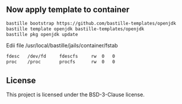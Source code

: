 ## Now apply template to container
```sh
bastille bootstrap https://github.com/bastille-templates/openjdk
bastille template openjdk bastille-templates/openjdk
bastille pkg openjdk update
```

Edii file /usr/local/bastille/jails/container/fstab
```sh
fdesc	/dev/fd		fdescfs		rw	0	0
proc	/proc		procfs		rw	0	0
```

## License
This project is licensed under the BSD-3-Clause license.
